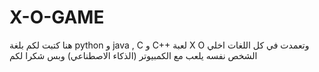# X-O-GAME

 هنا كتبت لكم بلغة python  و java , C  و C++ لعبة X O وتعمدت في كل اللغات اخلي الشخص نفسه يلعب مع الكمبيوتر (الذكاء الاصطناعي)  وبس شكرا لكم
